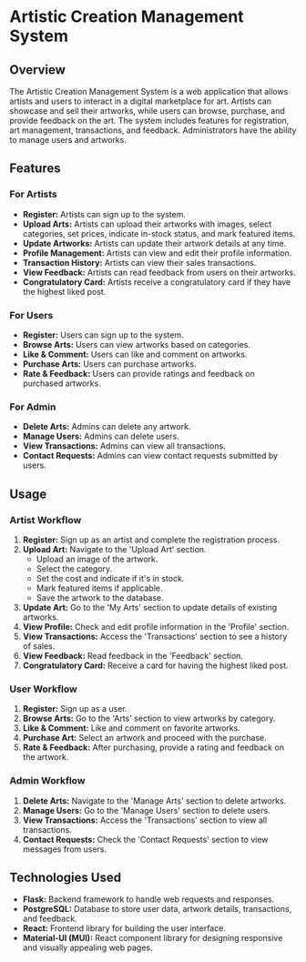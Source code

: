 # Artistic Creation Management System

## Overview
The Artistic Creation Management System is a web application that allows artists and users to interact in a digital marketplace for art. Artists can showcase and sell their artworks, while users can browse, purchase, and provide feedback on the art. The system includes features for registration, art management, transactions, and feedback. Administrators have the ability to manage users and artworks.

## Features

### For Artists
- **Register:** Artists can sign up to the system.
- **Upload Arts:** Artists can upload their artworks with images, select categories, set prices, indicate in-stock status, and mark featured items.
- **Update Artworks:** Artists can update their artwork details at any time.
- **Profile Management:** Artists can view and edit their profile information.
- **Transaction History:** Artists can view their sales transactions.
- **View Feedback:** Artists can read feedback from users on their artworks.
- **Congratulatory Card:** Artists receive a congratulatory card if they have the highest liked post.

### For Users
- **Register:** Users can sign up to the system.
- **Browse Arts:** Users can view artworks based on categories.
- **Like & Comment:** Users can like and comment on artworks.
- **Purchase Arts:** Users can purchase artworks.
- **Rate & Feedback:** Users can provide ratings and feedback on purchased artworks.

### For Admin
- **Delete Arts:** Admins can delete any artwork.
- **Manage Users:** Admins can delete users.
- **View Transactions:** Admins can view all transactions.
- **Contact Requests:** Admins can view contact requests submitted by users.

## Usage

### Artist Workflow
1. **Register:** Sign up as an artist and complete the registration process.
2. **Upload Art:** Navigate to the 'Upload Art' section.
   - Upload an image of the artwork.
   - Select the category.
   - Set the cost and indicate if it's in stock.
   - Mark featured items if applicable.
   - Save the artwork to the database.
3. **Update Art:** Go to the 'My Arts' section to update details of existing artworks.
4. **View Profile:** Check and edit profile information in the 'Profile' section.
5. **View Transactions:** Access the 'Transactions' section to see a history of sales.
6. **View Feedback:** Read feedback in the 'Feedback' section.
7. **Congratulatory Card:** Receive a card for having the highest liked post.

### User Workflow
1. **Register:** Sign up as a user.
2. **Browse Arts:** Go to the 'Arts' section to view artworks by category.
3. **Like & Comment:** Like and comment on favorite artworks.
4. **Purchase Art:** Select an artwork and proceed with the purchase.
5. **Rate & Feedback:** After purchasing, provide a rating and feedback on the artwork.

### Admin Workflow
1. **Delete Arts:** Navigate to the 'Manage Arts' section to delete artworks.
2. **Manage Users:** Go to the 'Manage Users' section to delete users.
3. **View Transactions:** Access the 'Transactions' section to view all transactions.
4. **Contact Requests:** Check the 'Contact Requests' section to view messages from users.

## Technologies Used
- **Flask:** Backend framework to handle web requests and responses.
- **PostgreSQL:** Database to store user data, artwork details, transactions, and feedback.
- **React:** Frontend library for building the user interface.
- **Material-UI (MUI):** React component library for designing responsive and visually appealing web pages.
